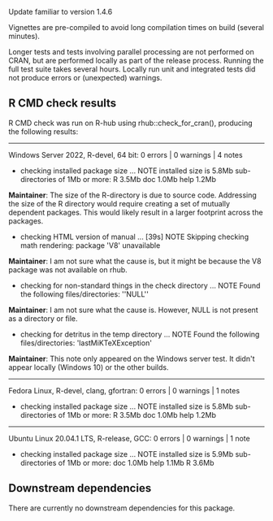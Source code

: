 Update familiar to version 1.4.6

Vignettes are pre-compiled to avoid long compilation times on build (several minutes).

Longer tests and tests involving parallel processing are not performed on CRAN, but are performed locally as part of the release process. Running the full test suite takes several hours. Locally run unit and integrated tests did not produce errors or (unexpected) warnings.



## R CMD check results

R CMD check was run on R-hub using rhub::check_for_cran(), producing the following results:

----------------------------------
Windows Server 2022, R-devel, 64 bit:
0 errors | 0 warnings | 4 notes

* checking installed package size ... NOTE
  installed size is  5.8Mb
  sub-directories of 1Mb or more:
    R      3.5Mb
    doc    1.0Mb
    help   1.2Mb

**Maintainer**: The size of the R-directory is due to source code. Addressing the size of the R directory would require creating a set of mutually dependent packages. This would likely result in a larger footprint across the packages.  

* checking HTML version of manual ... [39s] NOTE
Skipping checking math rendering: package 'V8' unavailable

**Maintainer**: I am not sure what the cause is, but it might be because the V8 package was not available on rhub.

* checking for non-standard things in the check directory ... NOTE
Found the following files/directories:
  ''NULL''

**Maintainer**: I am not sure what the cause is. However, NULL is not present as a directory or file.  

* checking for detritus in the temp directory ... NOTE
Found the following files/directories:
  'lastMiKTeXException'

**Maintainer**: This note only appeared on the Windows server test. It didn't appear locally (Windows 10) or the other builds.



----------------------------------
Fedora Linux, R-devel, clang, gfortran:
0 errors | 0 warnings | 1 notes

* checking installed package size ... NOTE
  installed size is  5.8Mb
  sub-directories of 1Mb or more:
    R      3.5Mb
    doc    1.0Mb
    help   1.2Mb



----------------------------------
Ubuntu Linux 20.04.1 LTS, R-release, GCC:
0 errors | 0 warnings | 1 note

* checking installed package size ... NOTE
  installed size is  5.9Mb
  sub-directories of 1Mb or more:
    doc    1.0Mb
    help   1.1Mb
    R      3.6Mb



## Downstream dependencies

There are currently no downstream dependencies for this package.

